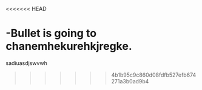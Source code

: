 <<<<<<< HEAD



-Bullet is going to chanemhekurehkjregke.
=======
sadiuasdjswvwh
>>>>>>> 4b1b95c9c860d08fdfb527efb674271a3b0ad9b4
